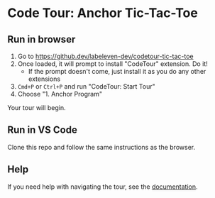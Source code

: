 Code Tour: Anchor Tic-Tac-Toe
===

Run in browser
---

1. Go to <https://github.dev/labeleven-dev/codetour-tic-tac-toe>
1. Once loaded, it will prompt to install "CodeTour" extension. Do it!
    * If the prompt doesn't come, just install it as you do any other extensions
1. `Cmd+P` or `Ctrl+P` and run "CodeTour: Start Tour"
1. Choose "1. Anchor Program"

Your tour will begin.

Run in VS Code
---

Clone this repo and follow the same instructions as the browser.

Help
---

If you need help with navigating the tour, see the [documentation](https://marketplace.visualstudio.com/items?itemName=vsls-contrib.codetour#navigating-tours).